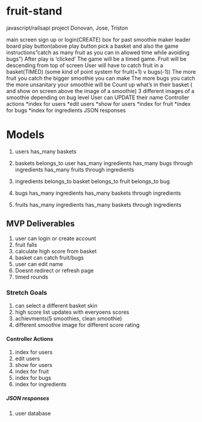 # fruit-stand
javascript/railsapi project Donovan, Jose, Triston

main screen 
		sign up or login(CREATE)
		box for past smoothie maker leader board 
		play button(above play button pick a basket and also the game instructions”catch as many fruit as you can in allowed time while avoiding bugs”) 
After play is ‘clicked’
The game will be a timed game. 
Fruit will be descending from top of screen 
User will have to catch fruit in a basket(TIMED)
	(some kind of point system for fruit(+1) v bugs(-1))
The more fruit you catch the bigger smoothie you can make
The more bugs you catch the more unsanitary your smoothie will be
Count up what’s in their basket ( and show on screen above the image of a smoothie)
	3 different images of a smoothie depending on bug level
User can UPDATE their name
Controller actions 
*index for users
*edit users
*show for users
*index for fruit
*index for bugs
*index for ingredients 
JSON responses
		


# Models

1. users
    has_many baskets

2. baskets
    belongs_to user
    has_many ingredients
    has_many bugs through ingredients
    has_many fruits through ingredients

3. ingredients
    belongs_to basket
    belongs_to fruit
    belongs_to bug

4. bugs
    has_many ingredients
    has_many baskets through ingredients

5. fruits
    has_many ingredients
    has_many baskets through ingredients


## MVP Deliverables
1. user can login or create account
2. fruit falls
3. calculate high score from basket
4. basket can catch fruit/bugs
5. user can edit name
6. Doesnt redirect or refresh page 
7. timed rounds

### Stretch Goals
1. can select a different basket skin
2. high score list updates with everyoens scores
3. achievments(5 smoothies, clean smoothie)
4. different smoothie image for different score rating

#### Controller Actions
1. index for users
2. edit users
3. show for users
4. index for fruit
5. index for bugs
6. index for ingredients 

##### JSON responses
1. user database